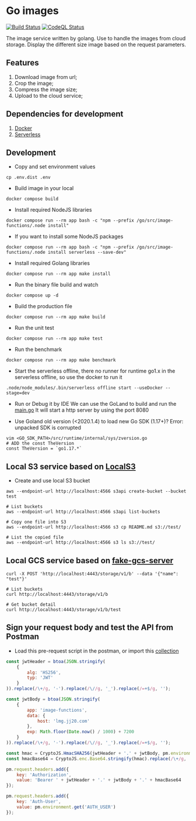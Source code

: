 # Go images

[![Build Status](https://github.com/waxmoth/images/workflows/Build/badge.svg)](https://github.com/waxmoth/images/)
[![CodeQL Status](https://github.com/waxmoth/images/workflows/CodeQL/badge.svg)](https://github.com/waxmoth/images/)

The image service written by golang. 
Use to handle the images from cloud storage. Display the different size image based on the request parameters.

## Features
1. Download image from url;
2. Crop the image;
3. Compress the image size;
4. Upload to the cloud service;

## Dependencies for development
1. [Docker](https://www.docker.com/)
2. [Serverless](https://www.serverless.com/)

## Development
* Copy and set environment values
```shell
cp .env.dist .env
```

* Build image in your local
```shell
docker compose build
```

* Install required NodeJS libraries
```shell
docker compose run --rm app bash -c "npm --prefix /go/src/image-functions/.node install"
```

* If you want to install some NodeJS packages
```shell
docker compose run --rm app bash -c "npm --prefix /go/src/image-functions/.node install serverless --save-dev"
```

* Install required Golang libraries
```shell
docker compose run --rm app make install
```

* Run the binary file build and watch
```shell
docker compose up -d
```

* Build the production file
```shell
docker compose run --rm app make build
```

* Run the unit test
```shell
docker compose run --rm app make test
```

* Run the benchmark
```shell
docker compose run --rm app make benchmark
```

* Start the serverless offline, there no runner for runtime go1.x in the serverless offline, so use the docker to run it
```shell
.node/node_modules/.bin/serverless offline start --useDocker --stage=dev
```

* Run or Debug it by IDE
We can use the GoLand to build and run the [main.go](./src/main.go)
It will start a http server by using the port 8080

* Use Goland old version (<2020.1.4) to load new Go SDK (1.17+)? Error: unpacked SDK is corrupted
```
vim <GO_SDK_PATH>/src/runtime/internal/sys/zversion.go
# ADD the const TheVersion
const TheVersion = `go1.17.*`
```

## Local S3 service based on [LocalS3](https://github.com/Robothy/local-s3)

* Create and use local S3 bucket
```shell script
aws --endpoint-url http://localhost:4566 s3api create-bucket --bucket test

# List buckets
aws --endpoint-url http://localhost:4566 s3api list-buckets

# Copy one file into S3
aws --endpoint-url http://localhost:4566 s3 cp README.md s3://test/

# List the copied file
aws --endpoint-url http://localhost:4566 s3 ls s3://test/
```

## Local GCS service based on [fake-gcs-server](https://github.com/fsouza/fake-gcs-server/tree/main)
```shell
curl -X POST 'http://localhost:4443/storage/v1/b' --data '{"name": "test"}'

# List buckets
curl http://localhost:4443/storage/v1/b

# Get bucket detail
curl http://localhost:4443/storage/v1/b/test
```


## Sign your request body and test the API from Postman

* Load this pre-request script in the postman, or import this [collection](doc/postman/api_collection.json)

```javascript
const jwtHeader = btoa(JSON.stringify(
    {
        alg: 'HS256',
        typ: 'JWT'
    }
)).replace(/\+/g, '-').replace(/\//g, '_').replace(/=+$/g, '');

const jwtBody = btoa(JSON.stringify(
    {
        app: 'image-functions',
        data: {
            host: 'lmg.jj20.com'
        },
        exp: Math.floor(Date.now() / 1000) + 7200
    }
)).replace(/\+/g, '-').replace(/\//g, '_').replace(/=+$/g, '');

const hmac = CryptoJS.HmacSHA256(jwtHeader + '.' + jwtBody, pm.environment.get('AUTH_KEY'));
const hmacBase64 = CryptoJS.enc.Base64.stringify(hmac).replace(/\+/g, '-').replace(/\//g, '_').replace(/=+$/g, '');

pm.request.headers.add({
    key: 'Authorization',
    value: 'Bearer ' + jwtHeader + '.' + jwtBody + '.' + hmacBase64
});

pm.request.headers.add({
    key: 'Auth-User',
    value: pm.environment.get('AUTH_USER')
});
```
